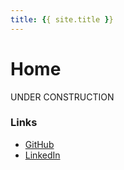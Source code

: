```yaml
---
title: {{ site.title }}
---
```


# Home

UNDER CONSTRUCTION

### Links

- [GitHub](https://github.com/progreon)
- [LinkedIn](https://www.linkedin.com/in/marco-willems-0b9504a5/)
